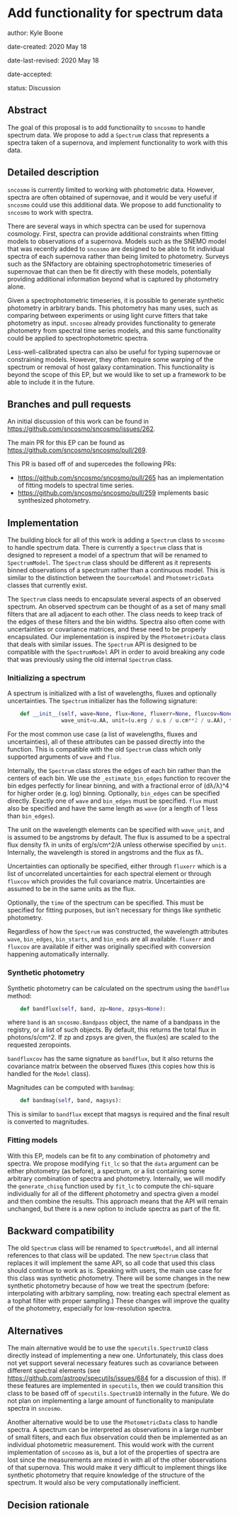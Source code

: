 # Add functionality for spectrum data


author: Kyle Boone <!-- your name -->

date-created: 2020 May 18 <!-- replace with the date you submit the APE -->

date-last-revised: 2020 May 18 <!-- keep this up to date anytime something changes -->

date-accepted: <!-- replace with accepted date -->

status: Discussion  <!-- one of: Discussion, Accepted, Rejected -->


## Abstract

The goal of this proposal is to add functionality to `sncosmo` to handle spectrum data.
We propose to add a `Spectrum` class that represents a spectra taken of a supernova, and
implement functionality to work with this data.


## Detailed description

`sncosmo` is currently limited to working with photometric data. However, spectra are
often obtained of supernovae, and it would be very useful if `sncosmo` could use this
additional data. We propose to add functionality to `sncosmo` to work with spectra.

There are several ways in which spectra can be used for supernova cosmology. First,
spectra can provide additional constraints when fitting models to observations of a
supernova. Models such as the SNEMO model that was recently added to `sncosmo` are
designed to be able to fit individual spectra of each supernova rather than being
limited to photometry. Surveys such as the SNfactory are obtaining spectrophotometric
timeseries of supernovae that can then be fit directly with these models, potentially
providing additional information beyond what is captured by photometry alone. 

Given a spectrophotometric timeseries, it is possible to generate synthetic photometry
in arbitrary bands. This photometry has many uses, such as comparing between experiments
or using light curve fitters that take photometry as input. `sncosmo` already provides
functionality to generate photometry from spectral time series models, and this same
functionality could be applied to spectrophotometric spectra.

Less-well-calibrated spectra can also be useful for typing supernovae or constraining
models. However, they often require some warping of the spectrum or removal of host
galaxy contamination. This functionality is beyond the scope of this EP, but we would
like to set up a framework to be able to include it in the future.


## Branches and pull requests

An initial discussion of this work can be found in
https://github.com/sncosmo/sncosmo/issues/262.

The main PR for this EP can be found as https://github.com/sncosmo/sncosmo/pull/269.

This PR is based off of and supercedes the following PRs:
- https://github.com/sncosmo/sncosmo/pull/265 has an implementation of fitting models to
  spectral time series.
- https://github.com/sncosmo/sncosmo/pull/259 implements basic synthesized photometry.


## Implementation

The building block for all of this work is adding a `Spectrum` class to `sncosmo` to
handle spectrum data. There is currently a `Spectrum` class that is designed to
represent a model of a spectrum that will be renamed to `SpectrumModel`. The `Spectrum`
class should be different as it represents binned observations of a spectrum rather than
a continuous model. This is similar to the distinction between the `SourceModel` and
`PhotometricData` classes that currently exist.

The `Spectrum` class needs to encapsulate several aspects of an observed spectrum. An
observed spectrum can be thought of as a set of many small filters that are all adjacent
to each other. The class needs to keep track of the edges of these filters and the bin
widths. Spectra also often come with uncertainties or covariance matrices, and these
need to be properly encapsulated. Our implementation is inspired by the
`PhotometricData` class that deals with similar issues. The `Spectrum` API is designed
to be compatible with the `SpectrumModel` API in order to avoid breaking any code that
was previously using the old internal `Spectrum` class.

### Initializing a spectrum

A spectrum is initialized with a list of wavelengths, fluxes and optionally
uncertainties. The `Spectrum` initializer has the following signature:

```python
    def __init__(self, wave=None, flux=None, fluxerr=None, fluxcov=None, bin_edges=None,
                 wave_unit=u.AA, unit=(u.erg / u.s / u.cm**2 / u.AA), time=None):
```

For the most common use case (a list of wavelengths, fluxes and uncertainties), all of
these attributes can be passed directly into the function. This is compatible with the
old `Spectrum` class which only supported arguments of `wave` and `flux`.

Internally, the `Spectrum` class stores the edges of each bin rather than the centers of
each bin. We use the `_estimate_bin_edges` function to recover the bin edges perfectly
for linear binning, and with a fractional error of (dλ/λ)^4 for higher order (e.g. log)
binning. Optionally, `bin_edges` can be specified directly. Exactly one of `wave` and
`bin_edges` must be specified. `flux` must also be specified and have the same length as
`wave` (or a length of 1 less than `bin_edges`).

The unit on the wavelength elements can be specified with `wave_unit`, and is assumed to
be angstroms by default. The flux is assumed to be a spectral flux density fλ in units
of erg/s/cm^2/A unless otherwise specified by `unit`. Internally, the wavelength is
stored in angstroms and the flux as fλ.

Uncertainties can optionally be specified, either through `fluxerr` which is a list of
uncorrelated uncertainties for each spectral element or through `fluxcov` which provides
the full covariance matrix. Uncertainties are assumed to be in the same units as the
flux.

Optionally, the `time` of the spectrum can be specified. This must be specified for
fitting purposes, but isn't necessary for things like synthetic photometry.

Regardless of how the `Spectrum` was constructed, the wavelength attributes `wave`,
`bin_edges`, `bin_starts`, and `bin_ends` are all available. `fluxerr` and `fluxcov` are
available if either was originally specified with conversion happening automatically
internally.


### Synthetic photometry

Synthetic photometry can be calculated on the spectrum using the `bandflux` method:

```python
    def bandflux(self, band, zp=None, zpsys=None):
```

where `band` is an `sncosmo.Bandpass` object, the name of a bandpass in the registry, or
a list of such objects. By default, this returns the total flux in photons/s/cm^2. If zp
and zpsys are given, the flux(es) are scaled to the requested zeropoints.

`bandfluxcov` has the same signature as `bandflux`, but it also returns the covariance
matrix between the observed fluxes (this copies how this is handled for the `Model`
class).

Magnitudes can be computed with `bandmag`:

```python
    def bandmag(self, band, magsys):
```

This is similar to `bandflux` except that magsys is required and the final result is
converted to magnitudes.


### Fitting models

With this EP, models can be fit to any combination of photometry and spectra. We propose
modifying `fit_lc` so that the `data` argument can be either photometry (as before), a
spectrum, or a list containing some arbitrary combination of spectra and photometry.
Internally, we will modify the `generate_chisq` function used by `fit_lc` to compute the
chi-square individually for all of the different photometry and spectra given a model
and then combine the results. This approach means that the API will remain unchanged,
but there is a new option to include spectra as part of the fit.


## Backward compatibility

The old `Spectrum` class will be renamed to `SpectrumModel`, and all internal references
to that class will be updated. The new `Spectrum` class that replaces it will implement
the same API, so all code that used this class should continue to work as is. Speaking
with users, the main use case for this class was synthetic photometry. There will be
some changes in the new synthetic photometry because of how we treat the spectrum
(before: interpolating with arbitrary sampling, now: treating each spectral element as a
tophat filter with proper sampling.) These changes will improve the quality of the
photometry, especially for low-resolution spectra.


## Alternatives

The main alternative would be to use the `specutils.Spectrum1D` class directly instead
of implementing a new one. Unfortunately, this class does not yet support several
necessary features such as covariance between different spectral elements (see
https://github.com/astropy/specutils/issues/684 for a discussion of this). If these
features are implemented in `specutils`, then we could transition this class to be based
off of `specutils.Spectrum1D` internally in the future. We do not plan on implementing a
large amount of functionality to manipulate spectra in `sncosmo`.

Another alternative would be to use the `PhotometricData` class to handle spectra. A
spectrum can be interpreted as observations in a large number of small filters, and each
flux observation could then be implemented as an individual photometric measurement.
This would work with the current implementation of `sncosmo` as is, but a lot of the
properties of spectra are lost since the measurements are mixed in with all of the other
observations of that supernova. This would make it very difficult to implement things
like synthetic photometry that require knowledge of the structure of the spectrum. It
would also be very computationally inefficient.


## Decision rationale

<!-- To be filled in when the proposal is accepted or rejected -->
